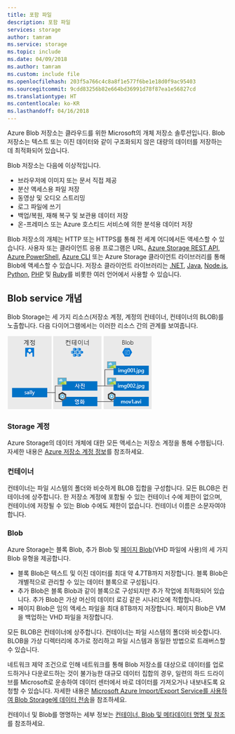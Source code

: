 ```yaml
---
title: 포함 파일
description: 포함 파일
services: storage
author: tamram
ms.service: storage
ms.topic: include
ms.date: 04/09/2018
ms.author: tamram
ms.custom: include file
ms.openlocfilehash: 203f5a766c4c8a8f1e577f6be1e18d0f9ac95403
ms.sourcegitcommit: 9cdd83256b82e664bd36991d78f87ea1e56827cd
ms.translationtype: HT
ms.contentlocale: ko-KR
ms.lasthandoff: 04/16/2018
---
```

Azure Blob 저장소는 클라우드를 위한 Microsoft의 개체 저장소 솔루션입니다. Blob 저장소는 텍스트 또는 이진 데이터와 같이 구조화되지 않은 대량의 데이터를 저장하는 데 최적화되어 있습니다.

Blob 저장소는 다음에 이상적입니다.

* 브라우저에 이미지 또는 문서 직접 제공
* 분산 액세스용 파일 저장
* 동영상 및 오디오 스트리밍
* 로그 파일에 쓰기
* 백업/복원, 재해 복구 및 보관용 데이터 저장
* 온-프레미스 또는 Azure 호스티드 서비스에 의한 분석용 데이터 저장

Blob 저장소의 개체는 HTTP 또는 HTTPS를 통해 전 세계 어디에서든 액세스할 수 있습니다. 사용자 또는 클라이언트 응용 프로그램은 URL, [Azure Storage REST API](https://docs.microsoft.com/rest/api/storageservices/blob-service-rest-api), [Azure PowerShell](https://docs.microsoft.com/powershell/module/azure.storage), [Azure CLI](https://docs.microsoft.com/cli/azure/storage) 또는 Azure Storage 클라이언트 라이브러리를 통해 Blob에 액세스할 수 있습니다. 저장소 클라이언트 라이브러리는 [.NET](https://docs.microsoft.com/dotnet/api/overview/azure/storage/client), [Java](https://docs.microsoft.com/java/api/overview/azure/storage/client), [Node.js](http://azure.github.io/azure-storage-node), [Python](https://azure-storage.readthedocs.io/en/latest/index.html), [PHP](http://azure.github.io/azure-storage-php/) 및 [Ruby](http://azure.github.io/azure-storage-ruby)를 비롯한 여러 언어에서 사용할 수 있습니다.

## <a name="blob-service-concepts"></a>Blob service 개념

Blob Storage는 세 가지 리소스(저장소 계정, 계정의 컨테이너, 컨테이너의 BLOB)를 노출합니다. 다음 다이어그램에서는 이러한 리소스 간의 관계를 보여줍니다.

![Blob(개체) 저장소 아키텍처 다이어그램](./media/storage-blob-concepts-include/blob1.png)

### <a name="storage-account"></a>Storage 계정

Azure Storage의 데이터 개체에 대한 모든 액세스는 저장소 계정을 통해 수행됩니다. 자세한 내용은 [Azure 저장소 계정 정보](../articles/storage/common/storage-create-storage-account.md?toc=%2fazure%2fstorage%2fblobs%2ftoc.json)를 참조하세요.

### <a name="container"></a>컨테이너

컨테이너는 파일 시스템의 폴더와 비슷하게 BLOB 집합을 구성합니다. 모든 BLOB은 컨테이너에 상주합니다. 한 저장소 계정에 포함될 수 있는 컨테이너 수에 제한이 없으며, 컨테이너에 저장될 수 있는 Blob 수에도 제한이 없습니다. 컨테이너 이름은 소문자여야 합니다.

### <a name="blob"></a>Blob
 
Azure Storage는 블록 Blob, 추가 Blob 및 [페이지 Blob](../articles/storage/blobs/storage-blob-pageblob-overview.md)(VHD 파일에 사용)의 세 가지 Blob 유형을 제공합니다.

* 블록 Blob은 텍스트 및 이진 데이터를 최대 약 4.7TB까지 저장합니다. 블록 Blob은 개별적으로 관리할 수 있는 데이터 블록으로 구성됩니다.
* 추가 Blob은 블록 Blob과 같이 블록으로 구성되지만 추가 작업에 최적화되어 있습니다. 추가 Blob은 가상 머신의 데이터 로깅 같은 시나리오에 적합합니다.
* 페이지 Blob은 임의 액세스 파일을 최대 8TB까지 저장합니다. 페이지 Blob은 VM을 백업하는 VHD 파일을 저장합니다.

모든 BLOB은 컨테이너에 상주합니다. 컨테이너는 파일 시스템의 폴더와 비슷합니다. BLOB을 가상 디렉터리에 추가로 정리하고 파일 시스템과 동일한 방법으로 트래버스할 수 있습니다. 

네트워크 제약 조건으로 인해 네트워크를 통해 Blob 저장소를 대상으로 데이터를 업로드하거나 다운로드하는 것이 불가능한 대규모 데이터 집합의 경우, 일련의 하드 드라이브를 Microsoft로 운송하여 데이터 센터에서 바로 데이터를 가져오거나 내보내도록 요청할 수 있습니다. 자세한 내용은 [Microsoft Azure Import/Export Service를 사용하여 Blob Storage에 데이터 전송](../articles/storage/common/storage-import-export-service.md)을 참조하세요.
  
컨테이너 및 Blob를 명명하는 세부 정보는 [컨테이너, Blob 및 메타데이터 명명 및 참조](/rest/api/storageservices/Naming-and-Referencing-Containers--Blobs--and-Metadata)를 참조하세요.
